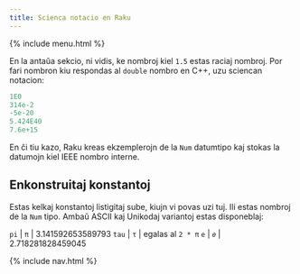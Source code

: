```yaml
---
title: Scienca notacio en Raku
---
```


{% include menu.html %}

En la antaŭa sekcio, ni vidis, ke nombroj kiel `1.5` estas raciaj nombroj. Por fari nombron kiu respondas al `double` nombro en C++, uzu sciencan notacion:

```raku
1E0
314e-2
-5e-20
5.424E40
7.6e+15
```

En ĉi tiu kazo, Raku kreas ekzemplerojn de la `Num` datumtipo kaj stokas la datumojn kiel IEEE nombro interne.

## Enkonstruitaj konstantoj

Estas kelkaj konstantoj listigitaj sube, kiujn vi povas uzi tuj. Ili estas nombroj de la `Num` tipo. Ambaŭ ASCII kaj Unikodaj variantoj estas disponeblaj:

`pi` | `π` | 3.141592653589793
`tau` | `τ` | egalas al `2 * π`
`e` | `𝑒` | 2.718281828459045

{% include nav.html %}